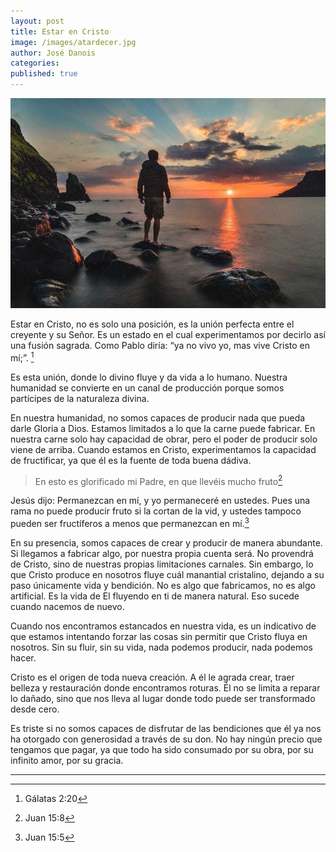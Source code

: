 ```yaml
---
layout: post
title: Estar en Cristo
image: /images/atardecer.jpg
author: José Danois
categories: 
published: true
---
```

![Atardecer](/images/atardecer.jpg)

Estar en Cristo, no es solo una posición, es la unión perfecta entre el creyente y su Señor. Es un estado en el cual experimentamos por decirlo así una fusión sagrada. Como Pablo diría: “ya no vivo yo, mas vive Cristo en mí;”. [^1]

Es esta unión, donde lo divino fluye y da vida a lo humano. Nuestra humanidad se convierte en un canal de producción porque somos partícipes de la naturaleza divina.

En nuestra humanidad, no somos capaces de producir nada que pueda darle Gloria a Dios. Estamos limitados a lo que la carne puede fabricar. En nuestra carne solo hay capacidad de obrar, pero el poder de producir solo viene de arriba. Cuando estamos en Cristo, experimentamos la capacidad de fructificar, ya que él es la fuente de toda buena dádiva.

> En esto es glorificado mi Padre, en que llevéis mucho fruto[^2] 

Jesús dijo: Permanezcan en mí, y yo permaneceré en ustedes. Pues una rama no puede producir fruto si la cortan de la vid, y ustedes tampoco pueden ser fructíferos a menos que permanezcan en mí.[^3]

En su presencia, somos capaces de crear y producir de manera abundante. Si llegamos a fabricar algo, por nuestra propia cuenta será. No provendrá de Cristo, sino de nuestras propias limitaciones carnales. Sin embargo, lo que Cristo produce en nosotros fluye cuál manantial cristalino, dejando a su paso únicamente vida y bendición. No es algo que fabricamos, no es algo artificial. Es la vida de El fluyendo en ti de manera natural. Eso sucede cuando nacemos de nuevo.

Cuando nos encontramos estancados en nuestra vida, es un indicativo de que estamos intentando forzar las cosas sin permitir que Cristo fluya en nosotros. Sin su fluir, sin su vida, nada podemos producir, nada podemos hacer.

Cristo es el origen de toda nueva creación. A él le agrada crear, traer belleza y restauración donde encontramos roturas. Él no se limita a reparar lo dañado, sino que nos lleva al lugar donde todo puede ser transformado desde cero.

Es triste si no somos capaces de disfrutar de las bendiciones que él ya nos ha otorgado con generosidad a través de su don. No hay ningún precio que tengamos que pagar, ya que todo ha sido consumado por su obra, por su infinito amor, por su gracia.

---

[^1]: Gálatas 2:20

[^2]: Juan 15:8

[^3]: Juan 15:5
